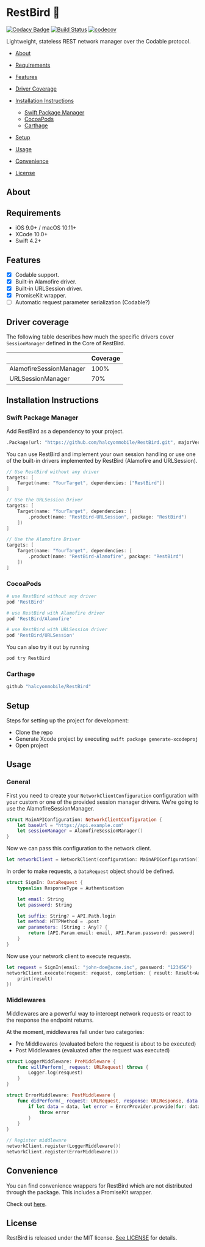 # RestBird 🦉

[![Codacy Badge](https://api.codacy.com/project/badge/Grade/681dfe685db146c182483b44bd962a06)](https://app.codacy.com/app/Halcyon-Mobile/RestBird?utm_source=github.com&utm_medium=referral&utm_content=halcyonmobile/RestBird&utm_campaign=Badge_Grade_Dashboard)
[![Build Status](https://travis-ci.org/halcyonmobile/RestBird.svg?branch=master)](https://travis-ci.org/halcyonmobile/RestBird)
[![codecov](https://codecov.io/gh/halcyonmobile/RestBird/branch/master/graph/badge.svg)](https://codecov.io/gh/halcyonmobile/RestBird)

Lightweight, stateless REST network manager over the Codable protocol.

- [About](#about)
- [Requirements](#requirements)
- [Features](#features)
- [Driver Coverage](#driver-coverage)
- [Installation Instructions](#installation-instructions)
    - [Swift Package Manager](#swift-package-manager)
    - [CocoaPods](#cocoapods)
    - [Carthage](#carthage)
- [Setup](#setup)
- [Usage](#usage)

- [Convenience](#convenience)
- [License](#license)

## About

## Requirements

- iOS 9.0+ / macOS 10.11+
- XCode 10.0+
- Swift 4.2+

## Features

- [x] Codable support.
- [x] Built-in Alamofire driver.
- [x] Built-in URLSession driver.
- [x] PromiseKit wrapper.
- [ ] Automatic request parameter serialization (Codable?)

## Driver coverage

The following table describes how much the specific drivers cover `SessionManager` defined in the Core of RestBird.

|                         | Coverage |
|-------------------------|----------|
| AlamofireSessionManager | 100%     |
| URLSessionManager       | 70%      |

## Installation Instructions

### Swift Package Manager

Add RestBird as a dependency to your project.

```swift
.Package(url: "https://github.com/halcyonmobile/RestBird.git", majorVersion: 0, minorVersion: 3)
```

You can use RestBird and implement your own session handling or use one of the built-in drivers implemented by RestBird (Alamofire and URLSession).

```swift
// Use RestBird without any driver
targets: [
    Target(name: "YourTarget", dependencies: ["RestBird"])
]

// Use the URLSession Driver
targets: [
    Target(name: "YourTarget", dependencies: [
        .product(name: "RestBird-URLSession", package: "RestBird")
    ])
]

// Use the Alamofire Driver
targets: [
    Target(name: "YourTarget", dependencies: [
        .product(name: "RestBird-Alamofire", package: "RestBird")
    ])
]
```

### CocoaPods

```ruby
# use RestBird without any driver
pod 'RestBird'

# use RestBird with Alamofire driver
pod 'RestBird/Alamofire'

# use RestBird with URLSession driver
pod 'RestBird/URLSession'
```

You can also try it out by running

```bash
pod try RestBird
```

### Carthage

```swift
github "halcyonmobile/RestBird"
```

## Setup

Steps for setting up the project for development:
- Clone the repo
- Generate Xcode project by executing `swift package generate-xcodeproj`
- Open project

## Usage

### General

First you need to create your `NetworkClientConfiguration` configuration with your custom or one of the provided session manager drivers. We're going to use the AlamofireSessionManager.

```swift
struct MainAPIConfiguration: NetworkClientConfiguration {
    let baseUrl = "https://api.example.com"
    let sessionManager = AlamofireSessionManager()
}
```

Now we can pass this configuration to the network client.

```swift
let networkClient = NetworkClient(configuration: MainAPIConfiguration())
```

In order to make requests, a `DataRequest` object should be defined.

```swift
struct SignIn: DataRequest {
    typealias ResponseType = Authentication

    let email: String
    let password: String

    let suffix: String? = API.Path.login
    let method: HTTPMethod = .post
    var parameters: [String : Any]? {
        return [API.Param.email: email, API.Param.password: password]
    }
}
```

Now use your network client to execute requests.

```swift
let request = SignIn(email: "john-doe@acme.inc", password: "123456")
networkClient.execute(request: request, completion: { result: Result<Authentication> in
    print(result)
})
```

### Middlewares

Middlewares are a powerful way to intercept network requests or react to the response the endpoint returns.

At the moment, middlewares fall under two categories:

- Pre Middlewares (evaluated before the request is about to be executed)
- Post Middlewares (evaluated after the request was executed)

```Swift
struct LoggerMiddleware: PreMiddleware {
    func willPerform(_ request: URLRequest) throws {
        Logger.log(resquest)
    }
}

struct ErrorMiddleware: PostMiddleware {
    func didPerform(_ request: URLRequest, response: URLResponse, data: Data?) throws {
        if let data = data, let error = ErrorProvider.provide(for: data) {
            throw error
        }
    }
}

// Register middleware
networkClient.register(LoggerMiddleware())
networkClient.register(ErrorMiddleware())
```

## Convenience

You can find convenience wrappers for RestBird which are not distributed through the package. This includes a PromiseKit wrapper.

Check out [here](https://github.com/halcyonmobile/RestBird/tree/master/Convenience).

## License

RestBird is released under the MIT license. [See LICENSE](https://github.com/halcyonmobile/RestBird/blob/master/LICENSE) for details.
